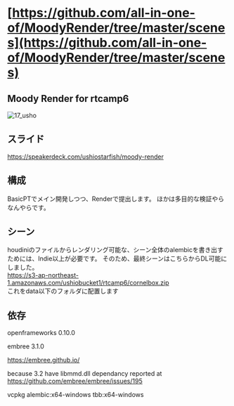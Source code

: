 # [https://github.com/all-in-one-of/MoodyRender/tree/master/scenes](https://github.com/all-in-one-of/MoodyRender/tree/master/scenes)

## Moody Render for rtcamp6
![17_usho](17_usho.png)

## スライド
https://speakerdeck.com/ushiostarfish/moody-render

## 構成
BasicPTでメイン開発しつつ、Renderで提出します。
ほかは多目的な検証やらなんやらです。

## シーン
houdiniのファイルからレンダリング可能な、シーン全体のalembicを書き出すためには、Indie以上が必要です。
そのため、最終シーンはこちらからDL可能にしました。<br>
https://s3-ap-northeast-1.amazonaws.com/ushiobucket1/rtcamp6/cornelbox.zip <br>
これをdata以下のフォルダに配置します


## 依存
openframeworks 0.10.0

embree 3.1.0

https://embree.github.io/

because 3.2 have libmmd.dll dependancy reported at https://github.com/embree/embree/issues/195

vcpkg
alembic:x64-windows
tbb:x64-windows

